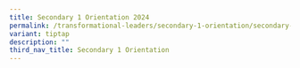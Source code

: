 ```yaml
---
title: Secondary 1 Orientation 2024
permalink: /transformational-leaders/secondary-1-orientation/secondary-1-orientation-2024/
variant: tiptap
description: ""
third_nav_title: Secondary 1 Orientation
---
```

